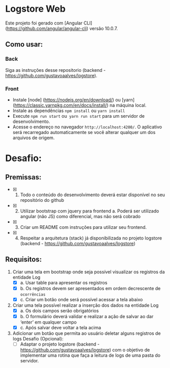# Logstore Web

Este projeto foi gerado com [Angular CLI] (https://github.com/angular/angular-cli) versão 10.0.7.

## Como usar:
### Back
  Siga as instruções desse repositorio (backend - https://github.com/gustavoaalves/logstore).

### Front
* Instale [node] (https://nodejs.org/en/download/) ou [yarn] (https://classic.yarnpkg.com/en/docs/install/) na máquina local.
* Instale as dependências `npm install` ou `yarn install`
* Execute `npm run start` ou` yarn run start` para um servidor de desenvolvimento. 
* Acesse o endereço no navegador `http://localhost:4200/`. O aplicativo será recarregado automaticamente se você alterar qualquer um dos arquivos de origem.

# Desafio:

## Premissas:

* [x] 1. Todo o conteúdo do desenvolvimento deverá estar disponível no seu repositório do github

* [x] 2. Utilizar bootstrap com jquery para frontend
   a. Poderá ser utilizado angular (não JS) como diferencial, mas não será cobrado
* [x] 3. Criar um README com instruções para utilizar seu frontend.

* [x] 4. Respeitar a arquitetura (stack) já disponibilizada no projeto logstore (backend - https://github.com/gustavoaalves/logstore)

## Requisitos:

1. Criar uma tela em bootstrap onde seja possível visualizar os registros da entidade Log
   * [x] a. Usar table para apresentar os registros
   * [x] b. Os registros devem ser apresentados em ordem decrescente de `ocorrências`
   * [x] c. Criar um botão onde será possível acessar a tela abaixo

2. Criar uma tela possível realizar a inserção dos dados na entidade Log
   * [x] a. Os dois campos serão obrigatórios
   * [x] b. O formulário deverá validar e realizar a ação de salvar ao dar ‘enter’ em qualquer campo
   * [x] c. Após salvar deve voltar a tela acima

3. Adicionar um botão que permita ao usuário deletar alguns registros de logs Desafio (Opcional):
   * [ ] Adaptar o projeto logstore (backend - https://github.com/gustavoaalves/logstore) com o objetivo de implementar uma rotina que faça a leitura de logs de uma pasta do servidor.

